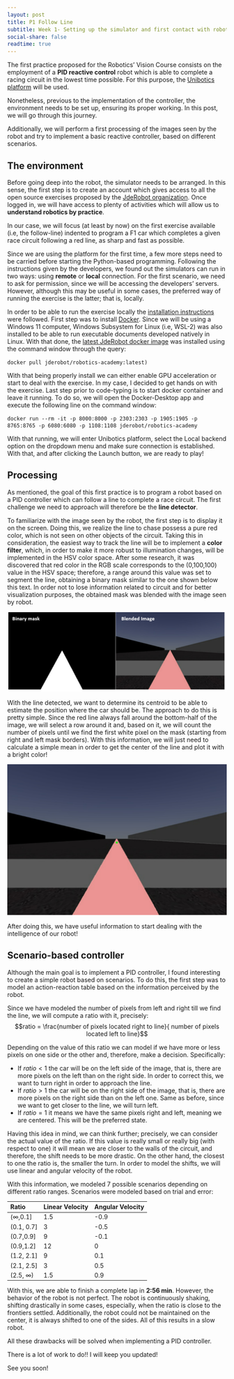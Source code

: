 ```yaml
---
layout: post
title: P1 Follow Line
subtitle: Week 1- Setting up the simulator and first contact with robotics
social-share: false
readtime: true
---
```


The first practice proposed for the Robotics’ Vision Course consists on the employment of a **PID reactive control** robot which is able to complete a racing circuit in the lowest time possible. For this purpose, the [Unibotics platform]( https://unibotics.org/)  will be used. 

Nonetheless, previous to the implementation of the controller, the environment needs to be set up, ensuring its proper working. In this post, we will go through this journey.

Additionally, we will perform a first processing of the images seen by the robot and try to implement a basic reactive controller, based on different scenarios. 

## The environment
Before going deep into the robot, the simulator needs to be arranged. In this sense, the first step is to create an account which gives access to all the open source exercises proposed by the [JdeRobot organization](https://jderobot.github.io/). Once logged in, we will have access to plenty of activities which will allow us to **understand robotics by practice**.

In our case, we will focus (at least by now) on the first exercise available (i.e, the follow-line) indented to program a F1 car which completes a given race circuit following a red line, as sharp and fast as possible. 

Since we are using the platform for the first time, a few more steps need to be carried before starting the Python-based programming. Following the instructions given by the developers, we found out the simulators can run in two ways: using **remote** or **local** connection.  For the first scenario, we need to ask for permission, since we will be accessing the developers’ servers. However, although this may be useful in some cases, the preferred way of running the exercise is the latter; that is, locally.

In order to be able to run the exercise locally the [installation instructions]( https://unibotics.org/academy/exercise/follow_line/) were followed. First step was to install [Docker](https://docs.docker.com/get-docker/). Since we will be using a Windows 11 computer, Windows Subsystem for Linux (i.e, WSL-2) was also installed to be able to run executable documents developed natively in Linux. With that done, the [latest JdeRobot docker image]( https://hub.docker.com/u/jderobot/) was installed using the command window through the query:
~~~
docker pull jderobot/robotics-academy:latest)
~~~
With that being properly install we can either enable GPU acceleration or start to deal with the exercise. In my case, I decided to get hands on with the exercise.
Last step prior to code-typing is to start docker container and leave it running. To do so, we will open the Docker-Desktop app and execute the following line on the command window:
~~~
docker run --rm -it -p 8000:8000 -p 2303:2303 -p 1905:1905 -p 8765:8765 -p 6080:6080 -p 1108:1108 jderobot/robotics-academy
~~~
With that running, we will enter Unibotics platform, select the Local backend option on the dropdown menu and make sure connection is established. With that, and after clicking the Launch button, we are ready to play!

## Processing 

As mentioned, the goal of this first practice is to program a robot based on a PID controller which can follow a line to complete a race circuit. The first challenge we need to approach will therefore be the **line detector**.

To familiarize with the image seen by the robot, the first step is to display it on the screen. Doing this, we realize the line to chase possess a pure red color, which is not seen on other objects of the circuit. Taking this in consideration, the easiest way to track the line will be to implement a **color filter**, which, in order to make it more robust to illumination changes, will be implemented in the HSV color space. After some research, it was discovered that red color in the RGB scale corresponds to the (0,100,100) value in the HSV space; therefore, a range around this value was set to segment the line, obtaining a binary mask similar to the one shown below this text. In order not to lose information related to circuit and for better visualization purposes, the obtained mask was blended with the image seen by robot.

![Line Detection](https://github.com/brodgon/brodgon.github.io/blob/master/docs/fig%20.png?raw=true)

With the line detected, we want to determine its centroid to be able to estimate the position where the car should be. The approach to do this is pretty simple. Since the red line always fall around the bottom-half of the image, we will select a row around it and, based on it, we will count the number of pixels until we find the first white pixel on the mask (starting from right and left mask borders). With this information, we will just need to calculate a simple mean in order to get the center of the line and plot it with a bright color!

![Centroid](https://github.com/brodgon/brodgon.github.io/blob/master/docs/centroid.png?raw=true)

After doing this, we have useful information to start dealing with the intelligence of our robot!

## Scenario-based controller
Although the main goal is to implement a PID controller, I found interesting to create a simple robot based on scenarios. To do this, the first step was to model an action-reaction table based on the information perceived by the robot.

Since we have modeled the number of pixels from left and right till we find the line, we will compute a ratio with it, precisely:
$$ratio = \frac{number of pixels located right to line}{ number of pixels located left to line}$$

Depending on the value of this ratio we can model if we have more or less pixels on one side or the other and, therefore, make a decision. Specifically:
- If $ratio < 1$ the car will be on the left side of the image, that is, there are more pixels on the left than on the right side. In order to correct this, we want to turn right in order to approach the line.
- If $ratio > 1$ the car will be on the right side of the image, that is, there are more pixels on the right side than on the left one. Same as before, since we want to get closer to the line, we will turn left.
- If $ratio=1$ it means we have the same pixels right and left, meaning we are centered. This will be the preferred state.


Having this idea in mind, we can think further; precisely, we can consider the actual value of the ratio. If this value is really small or really big (with respect to one) it will mean we are closer to the walls of the circuit, and therefore, the shift needs to be more drastic. On the other hand, the closest to one the ratio is, the smaller the turn. In order to model the shifts, we will use linear and angular velocity of the robot. 

With this information, we modeled 7 possible scenarios depending on different ratio ranges. Scenarios were modeled based on trial and error:

| Ratio | Linear Velocity | Angular Velocity |
| :------ |:--- | :--- |
| ($\infty$,0.1] | 1.5 | -0.9 |
| (0.1, 0.7] |3 | -0.5|
| (0.7,0.9] | 9 | -0.1 |
| (0.9,1.2] | 12 | 0 | 
| (1.2, 2.1] | 9 | 0.1 |
| (2.1, 2.5] | 3 | 0.5 |
| (2.5, $\infty$) | 1.5 | 0.9 | 

With this, we are able to finish a complete lap in **2:56 min**. However, the behavior of the robot is not perfect. The robot is continuously shaking, shifting drastically in some cases, especially, when the ratio is close to the frontiers settled. Additionally, the robot could not be maintained on the center, it is always shifted to one of the sides. All of this results in a slow robot.

All these drawbacks will be solved when implementing a PID controller. 

There is a lot of work to do!! I will keep you updated! 

See you soon!
